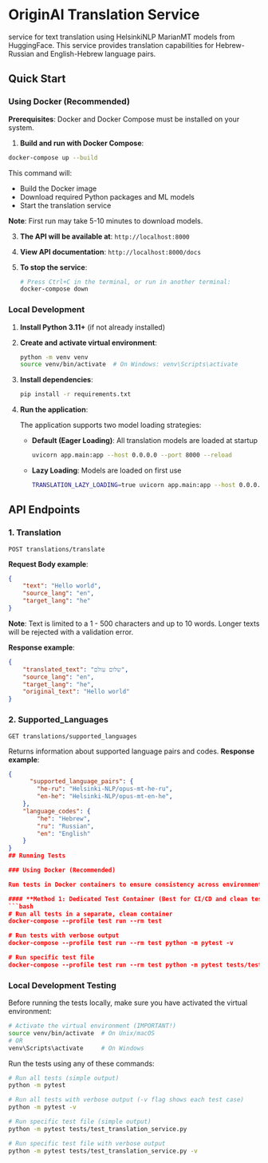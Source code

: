 # OriginAI Translation Service

service for text translation using HelsinkiNLP MarianMT models from HuggingFace. This service provides translation capabilities for Hebrew-Russian and English-Hebrew language pairs.

## Quick Start

### Using Docker (Recommended)

**Prerequisites**: Docker and Docker Compose must be installed on your system.

1.  **Build and run with Docker Compose**:
   ```bash
   docker-compose up --build
   ```
   
   This command will:
   - Build the Docker image
   - Download required Python packages and ML models
   - Start the translation service
   
   **Note**: First run may take 5-10 minutes to download models.

3. **The API will be available at**: `http://localhost:8000`

4. **View API documentation**: `http://localhost:8000/docs`

5. **To stop the service**:
   ```bash
   # Press Ctrl+C in the terminal, or run in another terminal:
   docker-compose down
   ```

### Local Development

1. **Install Python 3.11+** (if not already installed)

2. **Create and activate virtual environment**:
   ```bash
   python -m venv venv
   source venv/bin/activate  # On Windows: venv\Scripts\activate
   ```

3. **Install dependencies**:
   ```bash
   pip install -r requirements.txt
   ```

4. **Run the application**:

   The application supports two model loading strategies:
   
   - **Default (Eager Loading)**: All translation models are loaded at startup
     ```bash
     uvicorn app.main:app --host 0.0.0.0 --port 8000 --reload
     ```

   - **Lazy Loading**: Models are loaded on first use
     ```bash
     TRANSLATION_LAZY_LOADING=true uvicorn app.main:app --host 0.0.0.0 --port 8000 --reload
     ```

## API Endpoints

### 1. Translation
```http
POST translations/translate
```

**Request Body example**:
```json
{
    "text": "Hello world",
    "source_lang": "en",
    "target_lang": "he"
}
```

**Note**: Text is limited to a 1 - 500 characters and up to 10 words. Longer texts will be rejected with a validation error.


**Response example**:
```json
{
    "translated_text": "שלום עולם",
    "source_lang": "en",
    "target_lang": "he",
    "original_text": "Hello world"
}
```

### 2. Supported_Languages
```http
GET translations/supported_languages
```
Returns information about supported language pairs and codes.
**Response example**:
```json
{
      "supported_language_pairs": {
        "he-ru": "Helsinki-NLP/opus-mt-he-ru",
        "en-he": "Helsinki-NLP/opus-mt-en-he",
    },
    "language_codes": {
        "he": "Hebrew",
        "ru": "Russian",
        "en": "English"
    }
}
## Running Tests

### Using Docker (Recommended)

Run tests in Docker containers to ensure consistency across environments:

#### **Method 1: Dedicated Test Container (Best for CI/CD and clean testing)**
```bash
# Run all tests in a separate, clean container
docker-compose --profile test run --rm test

# Run tests with verbose output
docker-compose --profile test run --rm test python -m pytest -v

# Run specific test file
docker-compose --profile test run --rm test python -m pytest tests/test_api.py -v
```

### Local Development Testing

Before running the tests locally, make sure you have activated the virtual environment:

```bash
# Activate the virtual environment (IMPORTANT!)
source venv/bin/activate  # On Unix/macOS
# OR
venv\Scripts\activate     # On Windows
```

Run the tests using any of these commands:

```bash
# Run all tests (simple output)
python -m pytest

# Run all tests with verbose output (-v flag shows each test case)
python -m pytest -v

# Run specific test file (simple output)
python -m pytest tests/test_translation_service.py

# Run specific test file with verbose output
python -m pytest tests/test_translation_service.py -v
```

